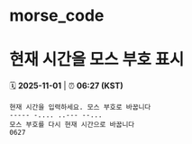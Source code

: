 # morse_code
# 현재 시간을 모스 부호 표시
<!-- MORSE_TIME_START -->
🗓️ **2025-11-01** | ⏰ **06:27 (KST)**

```
현재 시간을 입력하세요. 모스 부호로 바꿉니다
----- -.... ..--- --...
모스 부호를 다시 현재 시간으로 바꿉니다
0627
```
<!-- MORSE_TIME_END -->
